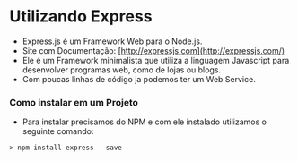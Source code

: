 # Utilizando Express

* Express.js é um Framework Web para o Node.js.
* Site com Documentação: [http://expressjs.com](http://expressjs.com/)
* Ele é um Framework minimalista que utiliza a linguagem Javascript para desenvolver programas web, como de lojas ou blogs.
* Com poucas linhas de código ja podemos ter um Web Service.

### Como instalar em um Projeto

* Para instalar precisamos do NPM e com ele instalado utilizamos o seguinte comando:

```shell
> npm install express --save
``` 


